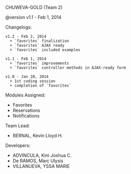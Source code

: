 CHUWEVA-GOLD (Team 2)

@version           v1.1 - Feb 1, 2014




  Changelogs:

    v1.2 - Feb 2, 2014
      + `favorites` finalization
      + `favorites` AJAX ready
      + `favorites` included examples
	
    v1.1 - Feb 1, 2014
      + `favorites` improvements
      + `favorites` controller methods in AJAX-ready form
  
    v1.0 - Jan 28, 2014
      + 1st coding session
      + completion of `favorites`
      
      
  Modules Assigned:
  
  - Favorites
  - Reservations
  - Notifications 
    
    
  Team Lead:
  
  - BERNAL, Kevin Lloyd H.
    
  Developers:
  
  - ADVINCULA, Kim Joshua C.
  - De RAMOS, Marc Ulysis
  - VILLANUEVA, YSSA MARIE
  
